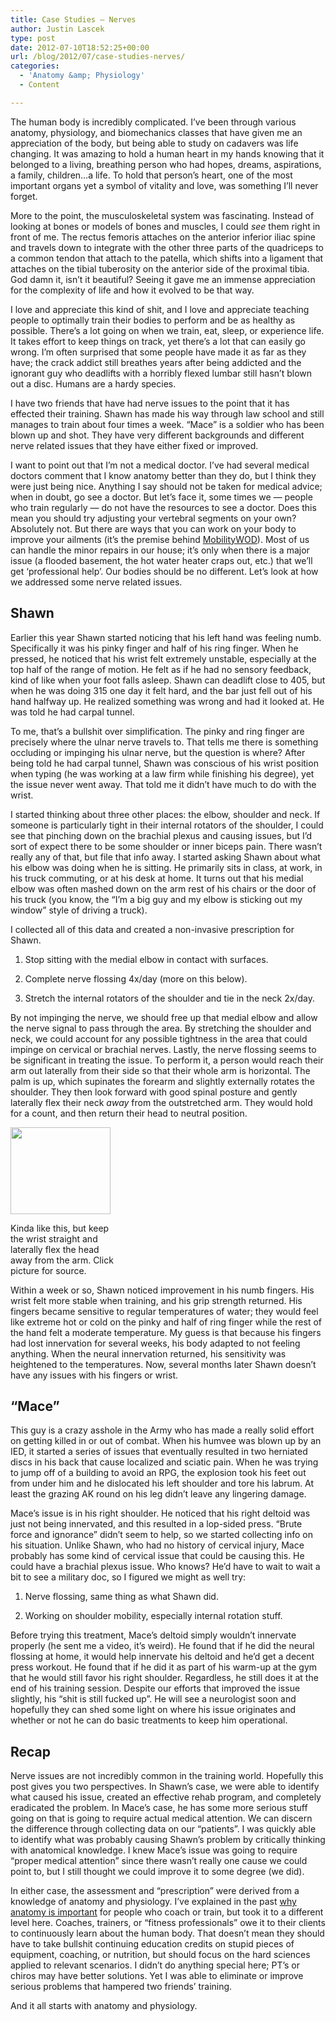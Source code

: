 ```yaml
---
title: Case Studies – Nerves
author: Justin Lascek
type: post
date: 2012-07-10T18:52:25+00:00
url: /blog/2012/07/case-studies-nerves/
categories:
  - 'Anatomy &amp; Physiology'
  - Content

---
```

The human body is incredibly complicated. I&#8217;ve been through various anatomy, physiology, and biomechanics classes that have given me an appreciation of the body, but being able to study on cadavers was life changing. It was amazing to hold a human heart in my hands knowing that it belonged to a living, breathing person who had hopes, dreams, aspirations, a family, children&#8230;a life. To hold that person&#8217;s heart, one of the most important organs yet a symbol of vitality and love, was something I&#8217;ll never forget.

More to the point, the musculoskeletal system was fascinating. Instead of looking at bones or models of bones and muscles, I could _see_ them right in front of me. The rectus femoris attaches on the anterior inferior iliac spine and travels down to integrate with the other three parts of the quadriceps to a common tendon that attach to the patella, which shifts into a ligament that attaches on the tibial tuberosity on the anterior side of the proximal tibia. God damn it, isn&#8217;t it beautiful? Seeing it gave me an immense appreciation for the complexity of life and how it evolved to be that way.

I love and appreciate this kind of shit, and I love and appreciate teaching people to optimally train their bodies to perform and be as healthy as possible. There&#8217;s a lot going on when we train, eat, sleep, or experience life. It takes effort to keep things on track, yet there&#8217;s a lot that can easily go wrong. I&#8217;m often surprised that some people have made it as far as they have; the crack addict still breathes years after being addicted and the ignorant guy who deadlifts with a horribly flexed lumbar still hasn&#8217;t blown out a disc. Humans are a hardy species.

I have two friends that have had nerve issues to the point that it has effected their training. Shawn has made his way through law school and still manages to train about four times a week. &#8220;Mace&#8221; is a soldier who has been blown up and shot. They have very different backgrounds and different nerve related issues that they have either fixed or improved.

I want to point out that I&#8217;m not a medical doctor. I&#8217;ve had several medical doctors comment that I know anatomy better than they do, but I think they were just being nice. Anything I say should not be taken for medical advice; when in doubt, go see a doctor. But let&#8217;s face it, some times we &#8212; people who train regularly &#8212; do not have the resources to see a doctor. Does this mean you should try adjusting your vertebral segments on your own? Absolutely not. But there are ways that you can work on your body to improve your ailments (it&#8217;s the premise behind <a href="http://mobilitywod.com/" target="_blank">MobilityWOD</a>). Most of us can handle the minor repairs in our house; it&#8217;s only when there is a major issue (a flooded basement, the hot water heater craps out, etc.) that we&#8217;ll get &#8216;professional help&#8217;. Our bodies should be no different. Let&#8217;s look at how we addressed some nerve related issues.

## Shawn

Earlier this year Shawn started noticing that his left hand was feeling numb. Specifically it was his pinky finger and half of his ring finger. When he pressed, he noticed that his wrist felt extremely unstable, especially at the top half of the range of motion. He felt as if he had no sensory feedback, kind of like when your foot falls asleep. Shawn can deadlift close to 405, but when he was doing 315 one day it felt hard, and the bar just fell out of his hand halfway up. He realized something was wrong and had it looked at. He was told he had carpal tunnel.

To me, that&#8217;s a bullshit over simplification. The pinky and ring finger are precisely where the ulnar nerve travels to. That tells me there is something occluding or impinging his ulnar nerve, but the question is where? After being told he had carpal tunnel, Shawn was conscious of his wrist position when typing (he was working at a law firm while finishing his degree), yet the issue never went away. That told me it didn&#8217;t have much to do with the wrist.

I started thinking about three other places: the elbow, shoulder and neck. If someone is particularly tight in their internal rotators of the shoulder, I could see that pinching down on the brachial plexus and causing issues, but I&#8217;d sort of expect there to be some shoulder or inner biceps pain. There wasn&#8217;t really any of that, but file that info away. I started asking Shawn about what his elbow was doing when he is sitting. He primarily sits in class, at work, in his truck commuting, or at his desk at home. It turns out that his medial elbow was often mashed down on the arm rest of his chairs or the door of his truck (you know, the &#8220;I&#8217;m a big guy and my elbow is sticking out my window&#8221; style of driving a truck).

I collected all of this data and created a non-invasive prescription for Shawn.

1. Stop sitting with the medial elbow in contact with surfaces.

2. Complete nerve flossing 4x/day (more on this below).

3. Stretch the internal rotators of the shoulder and tie in the neck 2x/day.

By not impinging the nerve, we should free up that medial elbow and allow the nerve signal to pass through the area. By stretching the shoulder and neck, we could account for any possible tightness in the area that could impinge on cervical or brachial nerves. Lastly, the nerve flossing seems to be significant in treating the issue. To perform it, a person would reach their arm out laterally from their side so that their whole arm is horizontal. The palm is up, which supinates the forearm and slightly externally rotates the shoulder. They then look forward with good spinal posture and gently laterally flex their neck _away_ from the outstretched arm. They would hold for a count, and then return their head to neutral position.

<div id="attachment_7300" style="width: 170px" class="wp-caption aligncenter">
  <a href="http://kinetichealth.ca/resolving-carpal-tunnel-syndrome/"><img aria-describedby="caption-attachment-7300" data-attachment-id="7300" data-permalink="/blog/2012/07/case-studies-nerves/nerve-floss/" data-orig-file="/2012/07/nerve-floss.jpg" data-orig-size="160,139" data-comments-opened="1" data-image-meta="{&quot;aperture&quot;:&quot;0&quot;,&quot;credit&quot;:&quot;&quot;,&quot;camera&quot;:&quot;&quot;,&quot;caption&quot;:&quot;&quot;,&quot;created_timestamp&quot;:&quot;0&quot;,&quot;copyright&quot;:&quot;&quot;,&quot;focal_length&quot;:&quot;0&quot;,&quot;iso&quot;:&quot;0&quot;,&quot;shutter_speed&quot;:&quot;0&quot;,&quot;title&quot;:&quot;&quot;}" data-image-title="nerve floss" data-image-description="" data-medium-file="/2012/07/nerve-floss.jpg" data-large-file="/2012/07/nerve-floss.jpg" class="size-full wp-image-7300" title="nerve floss" src="/2012/07/nerve-floss.jpg" alt="" width="160" height="139" srcset="/2012/07/nerve-floss.jpg 160w, /2012/07/nerve-floss-150x130.jpg 150w" sizes="(max-width: 160px) 100vw, 160px" /></a>
  
  <p id="caption-attachment-7300" class="wp-caption-text">
    Kinda like this, but keep the wrist straight and laterally flex the head away from the arm. Click picture for source.
  </p>
</div>

Within a week or so, Shawn noticed improvement in his numb fingers. His wrist felt more stable when training, and his grip strength returned. His fingers became sensitive to regular temperatures of water; they would feel like extreme hot or cold on the pinky and half of ring finger while the rest of the hand felt a moderate temperature. My guess is that because his fingers had lost innervation for several weeks, his body adapted to not feeling anything. When the neural innervation returned, his sensitivity was heightened to the temperatures. Now, several months later Shawn doesn&#8217;t have any issues with his fingers or wrist.

## &#8220;Mace&#8221;

This guy is a crazy asshole in the Army who has made a really solid effort on getting killed in or out of combat. When his humvee was blown up by an IED, it started a series of issues that eventually resulted in two herniated discs in his back that cause localized and sciatic pain. When he was trying to jump off of a building to avoid an RPG, the explosion took his feet out from under him and he dislocated his left shoulder and tore his labrum. At least the grazing AK round on his leg didn&#8217;t leave any lingering damage.

Mace&#8217;s issue is in his right shoulder. He noticed that his right deltoid was just not being innervated, and this resulted in a lop-sided press. &#8220;Brute force and ignorance&#8221; didn&#8217;t seem to help, so we started collecting info on his situation. Unlike Shawn, who had no history of cervical injury, Mace probably has some kind of cervical issue that could be causing this. He could have a brachial plexus issue. Who knows? He&#8217;d have to wait to wait a bit to see a military doc, so I figured we might as well try:

1. Nerve flossing, same thing as what Shawn did.

2. Working on shoulder mobility, especially internal rotation stuff.

Before trying this treatment, Mace&#8217;s deltoid simply wouldn&#8217;t innervate properly (he sent me a video, it&#8217;s weird). He found that if he did the neural flossing at home, it would help innervate his deltoid and he&#8217;d get a decent press workout. He found that if he did it as part of his warm-up at the gym that he would still favor his right shoulder. Regardless, he still does it at the end of his training session. Despite our efforts that improved the issue slightly, his &#8220;shit is still fucked up&#8221;. He will see a neurologist soon and hopefully they can shed some light on where his issue originates and whether or not he can do basic treatments to keep him operational.

## Recap

Nerve issues are not incredibly common in the training world. Hopefully this post gives you two perspectives. In Shawn&#8217;s case, we were able to identify what caused his issue, created an effective rehab program, and completely eradicated the problem. In Mace&#8217;s case, he has some more serious stuff going on that is going to require actual medical attention. We can discern the difference through collecting data on our &#8220;patients&#8221;. I was quickly able to identify what was probably causing Shawn&#8217;s problem by critically thinking with anatomical knowledge. I knew Mace&#8217;s issue was going to require &#8220;proper medical attention&#8221; since there wasn&#8217;t really one cause we could point to, but I still thought we could improve it to some degree (we did).

In either case, the assessment and &#8220;prescription&#8221; were derived from a knowledge of anatomy and physiology. I&#8217;ve explained in the past <a href="/blog/2012/04/why-anatomy-is-important/" target="_blank">why anatomy is important</a> for people who coach or train, but took it to a different level here. Coaches, trainers, or &#8220;fitness professionals&#8221; owe it to their clients to continuously learn about the human body. That doesn&#8217;t mean they should have to take bullshit continuing education credits on stupid pieces of equipment, coaching, or nutrition, but should focus on the hard sciences applied to relevant scenarios. I didn&#8217;t do anything special here; PT&#8217;s or chiros may have better solutions. Yet I was able to eliminate or improve serious problems that hampered two friends&#8217; training.

And it all starts with anatomy and physiology.

&nbsp;
